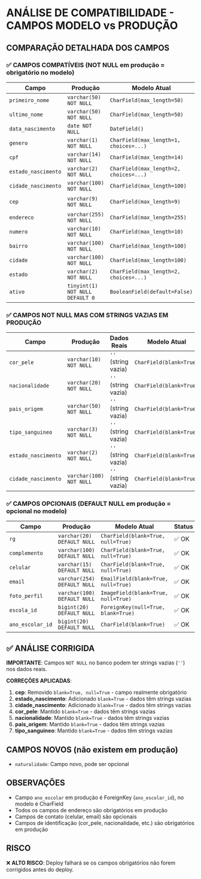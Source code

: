 # ANÁLISE DE COMPATIBILIDADE - CAMPOS MODELO vs PRODUÇÃO

## COMPARAÇÃO DETALHADA DOS CAMPOS

### ✅ CAMPOS COMPATÍVEIS (NOT NULL em produção = obrigatório no modelo)

| Campo | Produção | Modelo Atual | Status |
|-------|----------|--------------|--------|
| `primeiro_nome` | `varchar(50) NOT NULL` | `CharField(max_length=50)` | ✅ OK |
| `ultimo_nome` | `varchar(50) NOT NULL` | `CharField(max_length=50)` | ✅ OK |
| `data_nascimento` | `date NOT NULL` | `DateField()` | ✅ OK |
| `genero` | `varchar(1) NOT NULL` | `CharField(max_length=1, choices=...)` | ✅ OK |
| `cpf` | `varchar(14) NOT NULL` | `CharField(max_length=14)` | ✅ OK |
| `estado_nascimento` | `varchar(2) NOT NULL` | `CharField(max_length=2, choices=...)` | ✅ OK |
| `cidade_nascimento` | `varchar(100) NOT NULL` | `CharField(max_length=100)` | ✅ OK |
| `cep` | `varchar(9) NOT NULL` | `CharField(max_length=9)` | ✅ OK (CORRIGIDO) |
| `endereco` | `varchar(255) NOT NULL` | `CharField(max_length=255)` | ✅ OK |
| `numero` | `varchar(10) NOT NULL` | `CharField(max_length=10)` | ✅ OK |
| `bairro` | `varchar(100) NOT NULL` | `CharField(max_length=100)` | ✅ OK |
| `cidade` | `varchar(100) NOT NULL` | `CharField(max_length=100)` | ✅ OK |
| `estado` | `varchar(2) NOT NULL` | `CharField(max_length=2, choices=...)` | ✅ OK |
| `ativo` | `tinyint(1) NOT NULL DEFAULT 0` | `BooleanField(default=False)` | ✅ OK |

### ✅ CAMPOS NOT NULL MAS COM STRINGS VAZIAS EM PRODUÇÃO

| Campo | Produção | Dados Reais | Modelo Atual | Status |
|-------|----------|-------------|--------------|--------|
| `cor_pele` | `varchar(10) NOT NULL` | `''` (string vazia) | `CharField(blank=True)` | ✅ OK |
| `nacionalidade` | `varchar(20) NOT NULL` | `''` (string vazia) | `CharField(blank=True)` | ✅ OK |
| `pais_origem` | `varchar(50) NOT NULL` | `''` (string vazia) | `CharField(blank=True)` | ✅ OK |
| `tipo_sanguineo` | `varchar(3) NOT NULL` | `''` (string vazia) | `CharField(blank=True)` | ✅ OK |
| `estado_nascimento` | `varchar(2) NOT NULL` | `''` (string vazia) | `CharField(blank=True)` | ✅ OK |
| `cidade_nascimento` | `varchar(100) NOT NULL` | `''` (string vazia) | `CharField(blank=True)` | ✅ OK |

### ✅ CAMPOS OPCIONAIS (DEFAULT NULL em produção = opcional no modelo)

| Campo | Produção | Modelo Atual | Status |
|-------|----------|--------------|--------|
| `rg` | `varchar(20) DEFAULT NULL` | `CharField(blank=True, null=True)` | ✅ OK |
| `complemento` | `varchar(100) DEFAULT NULL` | `CharField(blank=True, null=True)` | ✅ OK |
| `celular` | `varchar(15) DEFAULT NULL` | `CharField(blank=True, null=True)` | ✅ OK |
| `email` | `varchar(254) DEFAULT NULL` | `EmailField(blank=True, null=True)` | ✅ OK |
| `foto_perfil` | `varchar(100) DEFAULT NULL` | `ImageField(blank=True, null=True)` | ✅ OK |
| `escola_id` | `bigint(20) DEFAULT NULL` | `ForeignKey(null=True, blank=True)` | ✅ OK |
| `ano_escolar_id` | `bigint(20) DEFAULT NULL` | `CharField(blank=True)` | ✅ OK |

## ✅ ANÁLISE CORRIGIDA

**IMPORTANTE**: Campos `NOT NULL` no banco podem ter strings vazias (`''`) nos dados reais.

**CORREÇÕES APLICADAS**:
1. **cep**: Removido `blank=True, null=True` - campo realmente obrigatório
2. **estado_nascimento**: Adicionado `blank=True` - dados têm strings vazias
3. **cidade_nascimento**: Adicionado `blank=True` - dados têm strings vazias
4. **cor_pele**: Mantido `blank=True` - dados têm strings vazias
5. **nacionalidade**: Mantido `blank=True` - dados têm strings vazias
6. **pais_origem**: Mantido `blank=True` - dados têm strings vazias
7. **tipo_sanguineo**: Mantido `blank=True` - dados têm strings vazias

## CAMPOS NOVOS (não existem em produção)

- `naturalidade`: Campo novo, pode ser opcional

## OBSERVAÇÕES

- Campo `ano_escolar` em produção é ForeignKey (`ano_escolar_id`), no modelo é CharField
- Todos os campos de endereço são obrigatórios em produção
- Campos de contato (celular, email) são opcionais
- Campos de identificação (cor_pele, nacionalidade, etc.) são obrigatórios em produção

## RISCO

❌ **ALTO RISCO**: Deploy falhará se os campos obrigatórios não forem corrigidos antes do deploy.
